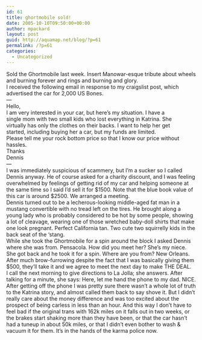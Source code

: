 ```yaml
---
id: 61
title: ghortmobile sold!
date: 2005-10-10T09:50:00+00:00
author: mpackard
layout: post
guid: http://aquamap.net/blog/?p=61
permalink: /?p=61
categories:
  - Uncategorized
---
```

Sold the Ghortmobile last week. Insert Manowar-esque tribute about wheels and burning forever and rings and burning and glory.  
I received the following email in response to my craigslist post, which advertised the car for 2,000 US Bones.  
&#8212;  
Hello,  
I am very interested in your car, but here&#8217;s my situation. I have a  
single mom with two small kids who lost everything in Katrina. She  
virtually has only the clothes on their backs. I want to help her get  
started, including buying her a car, but my funds are limited.  
Please tell me your rock bottom price so that I know our price without  
hassles.  
Thanks  
Dennis  
&#8212;  
I was immediately suspicious of scammery, but I&#8217;m a sucker so I called Dennis anyway. He of course asked for a charity discount, and I was feeling overwhelmed by feelings of getting rid of my car and helping someone at the same time so I said I&#8217;d sell it for $1500. Note that the blue book value of this car is around $2500. We arranged a meeting.  
Dennis turned out to be a lecherous-looking middle-aged fat man in a mustang convertible with no tread left on the tires. He brought along a young lady who is probably considered to be hot by some people, showing a lot of cleavage, wearing one of those wretched baby-doll shirts that make one look pregnant. Perfect California tan. Two cute two squirrelly kids in the back seat of the &#8216;stang.  
While she took the Ghortmobile for a spin around the block I asked Dennis where she was from. Pensacola. How did you meet her? She&#8217;s my niece.  
She got back and he took it for a spin. Where are you from? New Orleans.  
After much brow-furrowing despite the fact that I was basically giving them $500, they&#8217;ll take it and we agree to meet the next day to make THE DEAL.  
I call the next morning to give directions to La Jolla; she answers. After talking for a minute, she says: Here, let me hand the phone to my dad. NICE.  
After getting off the phone I was pretty sure there wasn&#8217;t a whole lot of truth to the Katrina story, and almost called them back to say shove it. But I didn&#8217;t really care about the money difference and was too excited about the prospect of being carless in less than an hour. And this way I don&#8217;t have to feel bad if the original trans with 162k miles on it falls out in two weeks, or the brakes start shaking more than they have been, or that the car hasn&#8217;t had a tuneup in about 50k miles, or that I didn&#8217;t even bother to wash & vacuum it for them. It&#8217;s in the hands of the karma police now.